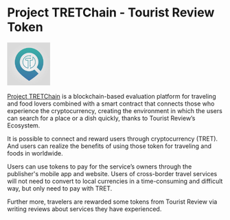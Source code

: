 
# Project TRETChain - Tourist Review Token

<img src="/Resource/Asset/icon.jpg" width="100" height ="100"/>

[Project TRETChain](https://touristreview.io/) is a blockchain-based evaluation platform for traveling and food lovers combined with a smart contract that connects those who experience the cryptocurrency, creating the environment in which the users can search for a place or a dish quickly, thanks to Tourist Review’s Ecosystem.

It is possible to connect and reward users through cryptocurrency (TRET). And users can realize the benefits of using those token for traveling and foods in worldwide.

Users can use tokens to pay for the service’s owners through the publisher's mobile app and website. Users of cross-border travel services will not need to convert to local currencies in a time-consuming and difficult way, but only need to pay with TRET.

Further more, travelers are rewarded some tokens from Tourist Review via writing reviews about services they have experienced.
